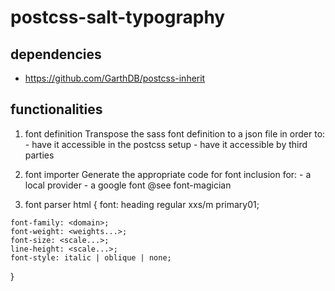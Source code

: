 # postcss-salt-typography

## dependencies
  - <https://github.com/GarthDB/postcss-inherit>

## functionalities

  1. font definition
  Transpose the sass font definition to a json file in order to:
    - have it accessible in the postcss setup
    - have it accessible by third parties

  2. font importer
  Generate the appropriate code for font inclusion for:
    - a local provider
    - a google font
  @see font-magician

  3. font parser
  html
  {
    font: heading regular xxs/m primary01;

    font-family: <domain>;
    font-weight: <weights...>;
    font-size: <scale...>;
    line-height: <scale...>;
    font-style: italic | oblique | none;
  }

